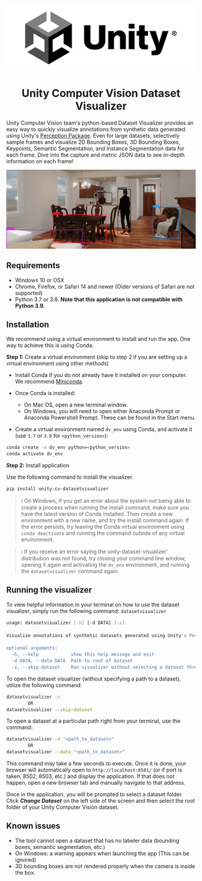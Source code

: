 <p align="center">
  <img src="unity_cv_datasetvisualizer/docs/unity_logo.png" />
</p>

<h1 align="center">
Unity Computer Vision Dataset Visualizer
</h1>

Unity Computer Vision team's python-based Dataset Visualizer provides an easy way to quickly visualize annotations from synthetic data generated using Unity's [Perception Package](https://github.com/Unity-Technologies/com.unity.perception). Even for large datasets, selectively sample frames and visualize 2D Bounding Boxes, 3D Bounding Boxes, Keypoints, Semantic Segmentation, and Instance Segmentation data for each frame. Dive into the capture and metric JSON data to see in-depth information on each frame!

<div align="center">
  <img src="unity_cv_datasetvisualizer/docs/showcase-5-labelers.gif" />
</div>

## Requirements

* Windows 10 or OSX
* Chrome, Firefox, or Safari 14 and newer (Older versions of Safari are not supported)
* Python 3.7 or 3.8. **Note that this application is not compatible with Python 3.9.**

## Installation

We recommend using a virtual environment to install and run the app. One way to achieve this is using Conda.

**Step 1:** Create a virtual environment (skip to step 2 if you are setting up a virtual environment using other methods)

* Install Conda if you do not already have it installed on your computer. We recommend [Miniconda](https://docs.conda.io/en/latest/miniconda.html).

* Once Conda is installed: 
  * On Mac OS, open a new terminal window.
  * On Windows, you will need to open either Anaconda Prompt or Anaconda Powershell Prompt. These can be found in the Start menu.

* Create a virtual environment named `dv_env` using Conda, and activate it (use `3.7` or `3.8` for `<python_version>`):

```bash
conda create -n dv_env python=<python_version>
conda activate dv_env
```
**Step 2:** Install application

Use the following command to install the visualizer.

```bash
pip install unity-cv-datasetvisualizer
```

> :information_source: On Windows, if you get an error about the system not being able to create a process when running the install command, make sure you have the latest version of Conda installed. Then create a new environment with a new name, and try the install command again. If the error persists, try leaving the Conda virtual environment using `conda deactivate` and running the command outside of any virtual environment. 

> :information_source: If you receive an error saying the unity-dataset-visualizer' distribution was not found, try closing your command line window, opening it again and activating the `dv_env` environment, and running the `datasetvisualizer` command again.

## Running the visualizer

To view helpful information in your terminal on how to use the dataset visualizer, simply run the following command: 
`datasetvisualizer`

```bash
usage: datasetvisualizer [-h] [-d DATA] [-s]

Visualize annotations of synthetic datasets generated using Unity's Perception package.

optional arguments:
  -h, --help            show this help message and exit
  -d DATA, --data DATA  Path to root of dataset
  -s, --skip-dataset    Run visualizer without selecting a dataset through the CLI
```

To open the dataset visualizer (without specifying a path to a dataset), utilize the following command:

```bash
datasetvisualizer -s
        OR
datasetvisualizer --skip-dataset
```

To open a dataset at a particular path right from your terminal, use the command:

```bash
datasetvisualizer -d "<path_to_dataset>"
        OR
datasetvisualizer --data "<path_to_dataset>"
```

This command may take a few seconds to execute. Once it is done, your browser will automatically open to `http://localhost:8501/` (or if port is taken, 8502, 8503, etc.) and display the application. If that does not happen, open a new browser tab and manually navigate to that address.

Once in the application, you will be prompted to select a dataset folder. Click ***Change Dataset*** on the left side of the screen and then select the root folder of your Unity Computer Vision dataset.

## Known issues

* The tool cannot open a dataset that has no labeler data (bounding boxes, semantic segmentation, etc.)
* On Windows: a warning appears when launching the app (This can be ignored)
* 3D bounding boxes are not rendered properly when the camera is inside the box.
